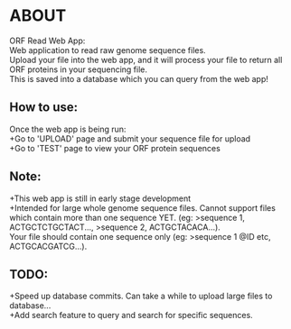 <!-- About -->
<h1> ABOUT </h1> 
ORF Read Web App:  <br>
Web application to read raw genome sequence files. <br>
Upload your file into the web app, and it will process your file to return all ORF proteins in your sequencing file. <br>
This is saved into a database which you can query from the web app! <br>

## How to use: 
Once the web app is being run: <br>
+Go to 'UPLOAD' page and submit your sequence file for upload <br>
+Go to 'TEST' page to view your ORF protein sequences <br>

<!-- notes -->
## Note:
+This web app is still in early stage development <br>
+Intended for large whole genome sequence files. Cannot support files which contain more than one sequence YET. (eg: >sequence 1, ACTGCTCTGCTACT..., >sequence 2, ACTGCTACACA...).  
Your file should contain one sequence only (eg: >sequence 1 @ID etc, ACTGCACGATCG...). <br>

## TODO:
+Speed up database commits. Can take a while to upload large files to database... <br>
+Add search feature to query and search for specific sequences. <br>
